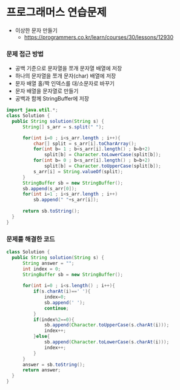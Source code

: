 # 프로그래머스 연습문제
- 이상한 문자 만들기
    - https://programmers.co.kr/learn/courses/30/lessons/12930

### 문제 접근 방법
- 공백 기준으로 문자열을 쪼개 문자열 배열에 저장
- 하나의 문자열을 쪼개 문자(char) 배열에 저장
- 문자 배열 홀/짝 인덱스를 대/소문자로 바꾸기
- 문자 배열을 문자열로 만들기 
- 공백과 함께 StringBuffer에 저장

```java
import java.util.*;
class Solution {
  public String solution(String s) {
      String[] s_arr = s.split(" ");

      for(int i=0 ; i<s_arr.length ; i++){
          char[] split = s_arr[i].toCharArray();
          for(int b= 1 ; b<s_arr[i].length() ; b=b+2)
              split[b] = Character.toLowerCase(split[b]);
          for(int b= 0 ; b<s_arr[i].length() ; b=b+2)
              split[b] = Character.toUpperCase(split[b]);
          s_arr[i] = String.valueOf(split);
      }
      StringBuffer sb = new StringBuffer();
      sb.append(s_arr[0]);
      for(int i=1 ; i<s_arr.length ; i++)
          sb.append(" "+s_arr[i]);
          
      return sb.toString();
  }
}
```

### 문제를 해결한 코드
```java
class Solution {
  public String solution(String s) {
      String answer = "";
      int index = 0;
      StringBuffer sb = new StringBuffer();
      
      for(int i=0 ; i<s.length() ; i++){
          if(s.charAt(i)==' '){
              index=0;
              sb.append(' ');
              continue;
          }
          if(index%2==0){
              sb.append(Character.toUpperCase(s.charAt(i)));
              index++;
          }else{
              sb.append(Character.toLowerCase(s.charAt(i)));
              index++;
          }
      }
      answer = sb.toString();
      return answer;
  }
}
```


